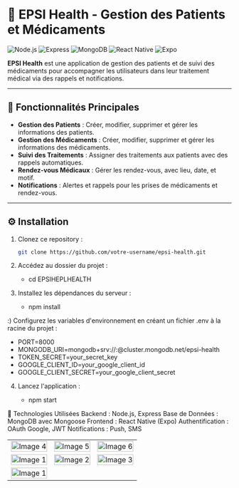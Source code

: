 # 🏥 EPSI Health - Gestion des Patients et Médicaments

![Node.js](https://img.shields.io/badge/Node.js-18.x-green?style=flat-square&logo=node.js) 
![Express](https://img.shields.io/badge/Express-4.x-blue?style=flat-square&logo=express) 
![MongoDB](https://img.shields.io/badge/MongoDB-5.x-brightgreen?style=flat-square&logo=mongodb) 
![React Native](https://img.shields.io/badge/React%20Native-0.71-blue?style=flat-square&logo=react) 
![Expo](https://img.shields.io/badge/Expo-49.x-black?style=flat-square&logo=expo) 

**EPSI Health** est une application de gestion des patients et de suivi des médicaments pour accompagner les utilisateurs dans leur traitement médical via des rappels et notifications.

---

## 📑 Fonctionnalités Principales

- **Gestion des Patients** : Créer, modifier, supprimer et gérer les informations des patients.
- **Gestion des Médicaments** : Créer, modifier, supprimer et gérer les informations des médicaments.
- **Suivi des Traitements** : Assigner des traitements aux patients avec des rappels automatiques.
- **Rendez-vous Médicaux** : Gérer les rendez-vous, avec lieu, date, et motif.
- **Notifications** : Alertes et rappels pour les prises de médicaments et rendez-vous.

---

## ⚙️ Installation

1. Clonez ce repository :

   ```bash
   git clone https://github.com/votre-username/epsi-health.git

2. Accédez au dossier du projet :

   - cd EPSIHEPLHEALTH

3. Installez les dépendances du serveur :

   - npm install

:) Configurez les variables d'environnement en créant un fichier .env à la racine du projet :


- PORT=8000
- MONGODB_URI=mongodb+srv://<username>:<password>@cluster.mongodb.net/epsi-health
- TOKEN_SECRET=your_secret_key
- GOOGLE_CLIENT_ID=your_google_client_id
- GOOGLE_CLIENT_SECRET=your_google_client_secret

4. Lancez l'application :

   - npm start

🚀 Technologies Utilisées
Backend : Node.js, Express
Base de Données : MongoDB avec Mongoose
Frontend : React Native (Expo)
Authentification : OAuth Google, JWT
Notifications : Push, SMS


<table>
    <tr>
        <td><img src="./frontend/src/assets/img4.jpg" alt="Image 4" style="width: 100%; max-width: 200px; height: auto;"></td>
        <td><img src="./frontend/src/assets/img5.jpg" alt="Image 5" style="width: 100%; max-width: 200px; height: auto;"></td>
        <td><img src="./frontend/src/assets/img6.jpg" alt="Image 6" style="width: 100%; max-width: 200px; height: auto;"></td>
    </tr>
    <tr>
        <td><img src="./frontend/src/assets/img1.jpg" alt="Image 1" style="width: 100%; max-width: 200px; height: auto;"></td>
        <td><img src="./frontend/src/assets/img2.jpg" alt="Image 2" style="width: 100%; max-width: 200px; height: auto;"></td>
        <td><img src="./frontend/src/assets/img3.jpg" alt="Image 3" style="width: 100%; max-width: 200px; height: auto;"></td>
    </tr>
        <td><img src="./frontend/src/assets/img7.jpg" alt="Image 1" style="width: 100%; max-width: 200px; height: auto;"></td>
        
</table>
